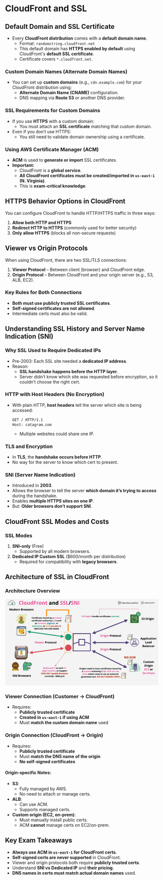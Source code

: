 # CloudFront and SSL

## Default Domain and SSL Certificate

- Every **CloudFront distribution** comes with a **default domain name**.
  - Format: `randomstring.cloudfront.net`
  - This default domain has **HTTPS enabled by default** using CloudFront's **default SSL certificate**.
  - Certificate covers `*.cloudfront.net`.

### Custom Domain Names (Alternate Domain Names)

- You can set up **custom domains** (e.g., `cdn.example.com`) for your CloudFront distribution using:
  - **Alternate Domain Name (CNAME)** configuration.
  - DNS mapping via **Route 53** or another DNS provider.

### SSL Requirements for Custom Domains

- If you use **HTTPS** with a custom domain:
  - You must attach an **SSL certificate** matching that custom domain.
- Even if you don’t use HTTPS:
  - You still need to validate domain ownership using a certificate.

### Using AWS Certificate Manager (ACM)

- **ACM** is used to **generate or import** SSL certificates.
- **Important:**
  - CloudFront is a **global service**.
  - **All CloudFront certificates must be created/imported in `us-east-1` (N. Virginia)**.
  - This is **exam-critical knowledge**.

## HTTPS Behavior Options in CloudFront

You can configure CloudFront to handle HTTP/HTTPS traffic in three ways:

1. **Allow both HTTP and HTTPS**
2. **Redirect HTTP to HTTPS** (commonly used for better security)
3. **Only allow HTTPS** (blocks all non-secure requests)

## Viewer vs Origin Protocols

When using CloudFront, there are two SSL/TLS connections:

1. **Viewer Protocol** – Between client (browser) and CloudFront edge.
2. **Origin Protocol** – Between CloudFront and your origin server (e.g., S3, ALB, EC2).

### Key Rules for Both Connections

- **Both must use publicly trusted SSL certificates**.
- **Self-signed certificates are not allowed**.
- Intermediate certs must also be valid.

## Understanding SSL History and Server Name Indication (SNI)

### Why SSL Used to Require Dedicated IPs

- Pre-2003: Each SSL site needed a **dedicated IP address**.
- Reason:
  - **SSL handshake happens before the HTTP layer**.
  - Server didn’t know which site was requested before encryption, so it couldn’t choose the right cert.

### HTTP with Host Headers (No Encryption)

- With plain HTTP, **host headers** tell the server which site is being accessed:
  ```text
  GET / HTTP/1.1
  Host: catagram.com
  ```
  - Multiple websites could share one IP.

### TLS and Encryption

- In **TLS**, the **handshake occurs before HTTP**.
- No way for the server to know which cert to present.

### SNI (Server Name Indication)

- Introduced in **2003**.
- Allows the browser to tell the server **which domain it’s trying to access** during the handshake.
- Enables **multiple HTTPS sites on one IP**.
- But: **Older browsers don’t support SNI**.

## CloudFront SSL Modes and Costs

### SSL Modes

1. **SNI-only** (Free)
   - Supported by all modern browsers.
2. **Dedicated IP Custom SSL** ($600/month per distribution)
   - Required for compatibility with **legacy browsers**.

## Architecture of SSL in CloudFront

### Architecture Overview

![alt text](image-5.png)

### Viewer Connection (Customer → CloudFront)

- Requires:
  - **Publicly trusted certificate**
  - **Created in `us-east-1` if using ACM**
  - Must **match the custom domain name** used

### Origin Connection (CloudFront → Origin)

- Requires:
  - **Publicly trusted certificate**
  - Must **match the DNS name of the origin**
  - **No self-signed certificates**

#### Origin-specific Notes:

- **S3**:
  - Fully managed by AWS.
  - No need to attach or manage certs.
- **ALB**:
  - Can use ACM.
  - Supports managed certs.
- **Custom origin (EC2, on-prem)**:
  - Must manually install public certs.
  - ACM **cannot** manage certs on EC2/on-prem.

## Key Exam Takeaways

- **Always use ACM in `us-east-1` for CloudFront certs**.
- **Self-signed certs are never supported** in CloudFront.
- Viewer and origin protocols both require **publicly trusted certs**.
- Understand **SNI vs Dedicated IP** and **their pricing**.
- **DNS names in certs must match actual domain names** used.
